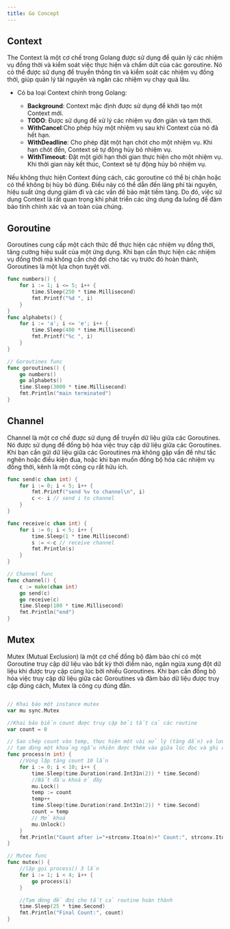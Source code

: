 ```yaml
---
title: Go Concept
---
```


## Context

The Context là một cơ chế trong Golang được sử dụng để quản lý các nhiệm vụ đồng thời và kiểm soát việc thực hiện và chấm dứt của các goroutine. Nó có thể được sử dụng để truyền thông tin và kiểm soát các nhiệm vụ đồng thời, giúp quản lý tài nguyên và ngăn các nhiệm vụ chạy quá lâu.

- Có ba loại Context chính trong Golang:

  - **Background**: Context mặc định được sử dụng để khởi tạo một Context mới.
  - **TODO**: Được sử dụng để xử lý các nhiệm vụ đơn giản và tạm thời.
  - **WithCancel**:Cho phép hủy một nhiệm vụ sau khi Context của nó đã hết hạn.
  - **WithDeadline**: Cho phép đặt một hạn chót cho một nhiệm vụ. Khi hạn chót đến, Context sẽ tự động hủy bỏ nhiệm vụ.
  - **WithTimeout**: Đặt một giới hạn thời gian thực hiện cho một nhiệm vụ. Khi thời gian này kết thúc, Context sẽ tự động hủy bỏ nhiệm vụ.

Nếu không thực hiện Context đúng cách, các goroutine có thể bị chặn hoặc có thể không bị hủy bỏ đúng. Điều này có thể dẫn đến lãng phí tài nguyên, hiệu suất ứng dụng giảm đi và các vấn đề bảo mật tiềm tàng. Do đó, việc sử dụng Context là rất quan trọng khi phát triển các ứng dụng đa luồng để đảm bảo tính chính xác và an toàn của chúng.

## Goroutine

Goroutines cung cấp một cách thức để thực hiện các nhiệm vụ đồng thời, tăng cường hiệu suất của một ứng dụng. Khi bạn cần thực hiện các nhiệm vụ đồng thời mà không cần chờ đợi cho tác vụ trước đó hoàn thành, Goroutines là một lựa chọn tuyệt vời.

```go
func numbers() {
	for i := 1; i <= 5; i++ {
		time.Sleep(250 * time.Millisecond)
		fmt.Printf("%d ", i)
	}
}
func alphabets() {
	for i := 'a'; i <= 'e'; i++ {
		time.Sleep(400 * time.Millisecond)
		fmt.Printf("%c ", i)
	}
}

// Goroutines func
func goroutines() {
	go numbers()
	go alphabets()
	time.Sleep(3000 * time.Millisecond)
	fmt.Println("main terminated")
}
```

## Channel

Channel là một cơ chế được sử dụng để truyền dữ liệu giữa các Goroutines. Nó được sử dụng để đồng bộ hóa việc truy cập dữ liệu giữa các Goroutines. Khi bạn cần gửi dữ liệu giữa các Goroutines mà không gặp vấn đề như tắc nghẽn hoặc điều kiện đua, hoặc khi bạn muốn đồng bộ hóa các nhiệm vụ đồng thời, kênh là một công cụ rất hữu ích.

```go
func send(c chan int) {
	for i := 0; i < 5; i++ {
		fmt.Printf("send %v to channel\n", i)
		c <- i // send i to channel
	}
}

func receive(c chan int) {
	for i := 0; i < 5; i++ {
		time.Sleep(1 * time.Millisecond)
		s := <-c // receive channel
		fmt.Println(s)
	}
}

// Channel func
func channel() {
	c := make(chan int)
	go send(c)
	go receive(c)
	time.Sleep(100 * time.Millisecond)
	fmt.Println("end")
}
```

## Mutex

Mutex (Mutual Exclusion) là một cơ chế đồng bộ đảm bảo chỉ có một Goroutine truy cập dữ liệu vào bất kỳ thời điểm nào, ngăn ngừa xung đột dữ liệu khi được truy cập cùng lúc bởi nhiều Goroutines. Khi bạn cần đồng bộ hóa việc truy cập dữ liệu giữa các Goroutines và đảm bảo dữ liệu được truy cập đúng cách, Mutex là công cụ đúng đắn.

```go

// Khai báo một instance mutex
var mu sync.Mutex

//Khai báo biến count được truy cập bởi tất cả các routine
var count = 0

// Sao chép count vào temp, thực hiện một vài xử lý (tăng dần) và lưu lại vào count
// tạm dừng một khoảng ngẫu nhiên được thêm vào giữa lúc đọc và ghi count
func process(n int) {
	//Vòng lặp tăng count 10 lần
	for i := 0; i < 10; i++ {
		time.Sleep(time.Duration(rand.Int31n(2)) * time.Second)
		//Bắt đầu khoá ở đây
		mu.Lock()
		temp := count
		temp++
		time.Sleep(time.Duration(rand.Int31n(2)) * time.Second)
		count = temp
		// Mở khoá
		mu.Unlock()
	}
	fmt.Println("Count after i="+strconv.Itoa(n)+" Count:", strconv.Itoa(count))
}

// Mutex func
func mutex() {
	//lặp gọi process() 3 lần
	for i := 1; i < 4; i++ {
		go process(i)
	}

	//Tạm dừng để đợi cho tất cả routine hoàn thành
	time.Sleep(25 * time.Second)
	fmt.Println("Final Count:", count)
}
```
